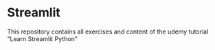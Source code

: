 # Streamlit
This repository contains all exercises and content of the udemy tutorial "Learn Streamlit Python"
